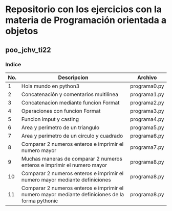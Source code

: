 
# Repositorio con los ejercicios con la materia de Programación orientada a objetos

## poo_jchv_ti22

### Indice

|No.|Descripcion          |Archivo
|--|--|--|
|1  |Hola mundo en python3|programa0.py
|2  |Concatenación y comentarios multilinea     |programa1.py
|3  |Concatenacion mediante funcion Format      |programa2.py
|4  |Operaciones con funcion Format             |programa3.py
|5  |Funcion imput y casting                    |programa4.py
|6  |Area y perimetro de un triangulo           |programa5.py
|7  |Area y perimetro de un circulo y cuadrado  |programa6.py
|8  |Comparar 2 numeros enteros e imprimir el numero mayor|programa7.py
|9  |Muchas maneras de comparar 2 numeros enteros e imprimir el numero mayor|programa8.py
|10 |Comparar 2 numeros enteros e imprimir el numero mayor mediante definiciones|programa8.py
|11  |Comparar 2 numeros enteros e imprimir el numero mayor mediante definiciones de la forma pythonic|programa8.py
